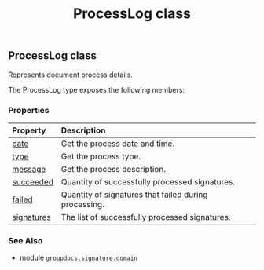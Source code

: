 ﻿---
title: ProcessLog class
second_title: GroupDocs.Signature for Python via .NET API References
description: 
type: docs
url: /python-net/groupdocs.signature.domain/processlog/
is_root: false
weight: 350
---

## ProcessLog class

Represents document process details.



The ProcessLog type exposes the following members:

### Properties
| Property | Description |
| :- | :- |
| [date](/signature/python-net/groupdocs.signature.domain/processlog/date) | Get the process date and time. |
| [type](/signature/python-net/groupdocs.signature.domain/processlog/type) | Get the process type. |
| [message](/signature/python-net/groupdocs.signature.domain/processlog/message) | Get the process description. |
| [succeeded](/signature/python-net/groupdocs.signature.domain/processlog/succeeded) | Quantity of successfully processed signatures. |
| [failed](/signature/python-net/groupdocs.signature.domain/processlog/failed) | Quantity of signatures that failed during processing. |
| [signatures](/signature/python-net/groupdocs.signature.domain/processlog/signatures) | The list of successfully processed signatures. |



### See Also
* module [`groupdocs.signature.domain`](..)
